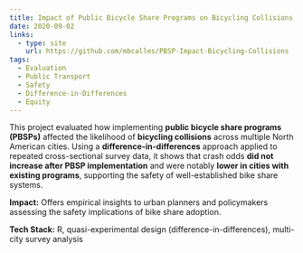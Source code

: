 ```yaml
---
title: Impact of Public Bicycle Share Programs on Bicycling Collisions
date: 2020-09-02
links:
  - type: site
    url: https://github.com/mbcalles/PBSP-Impact-Bicycling-Collisions
tags:
  - Evaluation
  - Public Transport
  - Safety
  - Difference-in-Differences
  - Equity
---
```


This project evaluated how implementing **public bicycle share programs (PBSPs)** affected the likelihood of **bicycling collisions** across multiple North American cities. Using a **difference-in-differences** approach applied to repeated cross-sectional survey data, it shows that crash odds **did not increase after PBSP implementation** and were notably **lower in cities with existing programs**, supporting the safety of well-established bike share systems.

**Impact:** Offers empirical insights to urban planners and policymakers assessing the safety implications of bike share adoption.

**Tech Stack:** R, quasi-experimental design (difference-in-differences), multi-city survey analysis  
